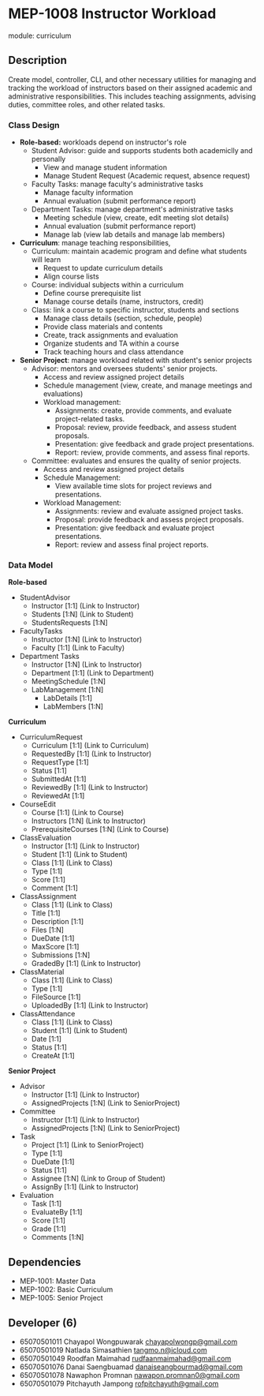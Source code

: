 # MEP-1008 Instructor Workload

module: curriculum

## Description
Create model, controller, CLI, and other necessary utilities for managing and tracking the workload of instructors based on their assigned academic and administrative responsibilities. This includes teaching assignments, advising duties, committee roles, and other related tasks.

### Class Design
- **Role-based:** workloads depend on instructor's role
    - Student Advisor: guide and supports students both academiclly and personally
        - View and manage student information
        - Manage Student Request (Academic request, absence request)
    - Faculty Tasks: manage faculty's administrative tasks
        - Manage faculty information
        - Annual evaluation (submit performance report)
    - Department Tasks: manage department's administrative tasks
        - Meeting schedule (view, create, edit meeting slot details)
        - Annual evaluation (submit performance report)
        - Manage lab (view lab details and manage lab members)
- **Curriculum**: manage teaching responsibilities,
    - Curriculum: maintain academic program and define what students will learn
        - Request to update curriculum details
        - Align course lists
    - Course: individual subjects within a curriculum
        - Define course prerequisite list
        - Manage course details (name, instructors, credit)
    - Class: link a course to specific instructor, students and sections
        - Manage class details (section, schedule, people)
        - Provide class materials and contents
        - Create, track assignments and evaluation
        - Organize students and TA within a course
        - Track teaching hours and class attendance
- **Senior Project**: manage workload related with student's senior projects
    - Advisor: mentors and oversees students' senior projects.
        - Access and review assigned project details
        - Schedule management (view, create, and manage meetings and evaluations)
        - Workload management:
            - Assignments: create, provide comments, and evaluate project-related tasks.
            - Proposal: review, provide feedback, and assess student proposals.
            - Presentation: give feedback and grade project presentations.
            - Report: review, provide comments, and assess final reports.
    - Committee: evaluates and ensures the quality of senior projects.
        - Access and review assigned project details
        - Schedule Management:
            - View available time slots for project reviews and presentations.
        - Workload Management:
            - Assignments: review and evaluate assigned project tasks.
            - Proposal: provide feedback and assess project proposals.
            - Presentation: give feedback and evaluate project presentations.
            - Report: review and assess final project reports.

### Data Model
**Role-based**
- StudentAdvisor
    - Instructor [1:1] (Link to Instructor)
    - Students [1:N] (Link to Student)
    - StudentsRequests [1:N]
- FacultyTasks
    - Instructor [1:N] (Link to Instructor)
    - Faculty [1:1] (Link to Faculty)
- Department Tasks
    - Instructor [1:N] (Link to Instructor)
    - Department  [1:1] (Link to Department)
    - MeetingSchedule  [1:N]
    - LabManagement [1:N]
        - LabDetails [1:1]
        - LabMembers [1:N]

**Curriculum**
- CurriculumRequest
    - Curriculum [1:1] (Link to Curriculum)
    - RequestedBy [1:1] (Link to Instructor)
    - RequestType [1:1]
    - Status [1:1]
    - SubmittedAt [1:1]
    - ReviewedBy [1:1] (Link to Instructor)
    - ReviewedAt [1:1]
- CourseEdit
    - Course [1:1] (Link to Course)
    - Instructors [1:N] (Link to Instructor)
    - PrerequisiteCourses [1:N] (Link to Course)
- ClassEvaluation
    - Instructor [1:1] (Link to Instructor)
    - Student [1:1] (Link to Student)
    - Class [1:1] (Link to Class)
    - Type [1:1]
    - Score [1:1]
    - Comment [1:1]
- ClassAssignment
    - Class [1:1] (Link to Class)
    - Title [1:1]
    - Description [1:1] 
    - Files [1:N]
    - DueDate [1:1]
    - MaxScore [1:1]
    - Submissions [1:N]
    - GradedBy [1:1] (Link to Instructor)
- ClassMaterial
    - Class [1:1] (Link to Class)
    - Type  [1:1]
    - FileSource  [1:1]
    - UploadedBy [1:1] (Link to Instructor)
- ClassAttendance
    - Class [1:1] (Link to Class)
    - Student [1:1] (Link to Student)
    - Date [1:1]
    - Status [1:1]
    - CreateAt [1:1]

**Senior Project**
- Advisor
    - Instructor [1:1] (Link to Instructor)
    - AssignedProjects [1:N]  (Link to SeniorProject)
- Committee
    - Instructor [1:1] (Link to Instructor)
    - AssignedProjects [1:N]  (Link to SeniorProject)
- Task
    - Project [1:1] (Link to SeniorProject)
    - Type [1:1]
    - DueDate [1:1]
    - Status [1:1]
    - Assignee [1:N] (Link to Group of Student)
    - AssignBy [1:1] (Link to Instructor)
- Evaluation
    - Task [1:1]
    - EvaluateBy [1:1]
    - Score [1:1]
    - Grade [1:1] 
    - Comments [1:N]

## Dependencies
- MEP-1001: Master Data
- MEP-1002: Basic Curriculum
- MEP-1005: Senior Project

## Developer (6)
- 65070501011 Chayapol Wongpuwarak chayapolwongp@gmail.com
- 65070501019 Natlada Simasathien tangmo.n@icloud.com
- 65070501049 Roodfan Maimahad rudfaanmaimahad@gmail.com
- 65070501076 Danai Saengbuamad danaiseangbourmad@gmail.com
- 65070501078 Nawaphon Promnan nawapon.promnan0@gmail.com
- 65070501079 Pitchayuth Jampong rofpitchayuth@gmail.com